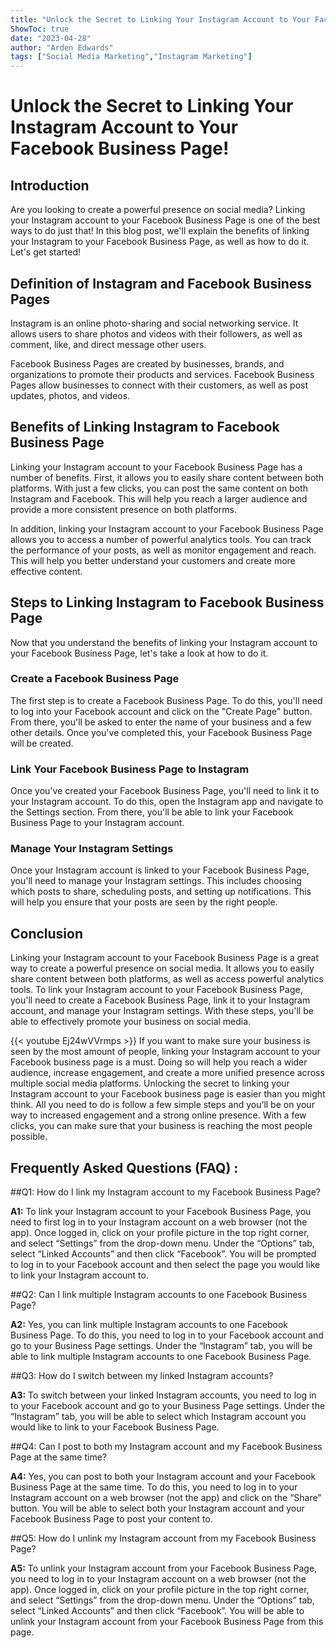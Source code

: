 ```yaml
---
title: "Unlock the Secret to Linking Your Instagram Account to Your Facebook Business Page!"
ShowToc: true 
date: "2023-04-28"
author: "Arden Edwards" 
tags: ["Social Media Marketing","Instagram Marketing"]
---
```

# Unlock the Secret to Linking Your Instagram Account to Your Facebook Business Page!

## Introduction

Are you looking to create a powerful presence on social media? Linking your Instagram account to your Facebook Business Page is one of the best ways to do just that! In this blog post, we'll explain the benefits of linking your Instagram to your Facebook Business Page, as well as how to do it. Let's get started!

## Definition of Instagram and Facebook Business Pages

Instagram is an online photo-sharing and social networking service. It allows users to share photos and videos with their followers, as well as comment, like, and direct message other users.

Facebook Business Pages are created by businesses, brands, and organizations to promote their products and services. Facebook Business Pages allow businesses to connect with their customers, as well as post updates, photos, and videos.

## Benefits of Linking Instagram to Facebook Business Page

Linking your Instagram account to your Facebook Business Page has a number of benefits. First, it allows you to easily share content between both platforms. With just a few clicks, you can post the same content on both Instagram and Facebook. This will help you reach a larger audience and provide a more consistent presence on both platforms.

In addition, linking your Instagram account to your Facebook Business Page allows you to access a number of powerful analytics tools. You can track the performance of your posts, as well as monitor engagement and reach. This will help you better understand your customers and create more effective content.

## Steps to Linking Instagram to Facebook Business Page

Now that you understand the benefits of linking your Instagram account to your Facebook Business Page, let's take a look at how to do it.

### Create a Facebook Business Page

The first step is to create a Facebook Business Page. To do this, you'll need to log into your Facebook account and click on the "Create Page" button. From there, you'll be asked to enter the name of your business and a few other details. Once you've completed this, your Facebook Business Page will be created.

### Link Your Facebook Business Page to Instagram

Once you've created your Facebook Business Page, you'll need to link it to your Instagram account. To do this, open the Instagram app and navigate to the Settings section. From there, you'll be able to link your Facebook Business Page to your Instagram account.

### Manage Your Instagram Settings

Once your Instagram account is linked to your Facebook Business Page, you'll need to manage your Instagram settings. This includes choosing which posts to share, scheduling posts, and setting up notifications. This will help you ensure that your posts are seen by the right people.

## Conclusion

Linking your Instagram account to your Facebook Business Page is a great way to create a powerful presence on social media. It allows you to easily share content between both platforms, as well as access powerful analytics tools. To link your Instagram account to your Facebook Business Page, you'll need to create a Facebook Business Page, link it to your Instagram account, and manage your Instagram settings. With these steps, you'll be able to effectively promote your business on social media.

{{< youtube Ej24wVVrmps >}} 
If you want to make sure your business is seen by the most amount of people, linking your Instagram account to your Facebook business page is a must. Doing so will help you reach a wider audience, increase engagement, and create a more unified presence across multiple social media platforms. Unlocking the secret to linking your Instagram account to your Facebook business page is easier than you might think. All you need to do is follow a few simple steps and you’ll be on your way to increased engagement and a strong online presence. With a few clicks, you can make sure that your business is reaching the most people possible.

## Frequently Asked Questions (FAQ) :
##Q1: How do I link my Instagram account to my Facebook Business Page?

**A1:** To link your Instagram account to your Facebook Business Page, you need to first log in to your Instagram account on a web browser (not the app). Once logged in, click on your profile picture in the top right corner, and select “Settings” from the drop-down menu. Under the “Options” tab, select “Linked Accounts” and then click “Facebook”. You will be prompted to log in to your Facebook account and then select the page you would like to link your Instagram account to.

##Q2: Can I link multiple Instagram accounts to one Facebook Business Page?

**A2:** Yes, you can link multiple Instagram accounts to one Facebook Business Page. To do this, you need to log in to your Facebook account and go to your Business Page settings. Under the “Instagram” tab, you will be able to link multiple Instagram accounts to one Facebook Business Page.

##Q3: How do I switch between my linked Instagram accounts?

**A3:** To switch between your linked Instagram accounts, you need to log in to your Facebook account and go to your Business Page settings. Under the “Instagram” tab, you will be able to select which Instagram account you would like to link to your Facebook Business Page.

##Q4: Can I post to both my Instagram account and my Facebook Business Page at the same time?

**A4:** Yes, you can post to both your Instagram account and your Facebook Business Page at the same time. To do this, you need to log in to your Instagram account on a web browser (not the app) and click on the “Share” button. You will be able to select both your Instagram account and your Facebook Business Page to post your content to.

##Q5: How do I unlink my Instagram account from my Facebook Business Page?

**A5:** To unlink your Instagram account from your Facebook Business Page, you need to log in to your Instagram account on a web browser (not the app). Once logged in, click on your profile picture in the top right corner, and select “Settings” from the drop-down menu. Under the “Options” tab, select “Linked Accounts” and then click “Facebook”. You will be able to unlink your Instagram account from your Facebook Business Page from this page.


